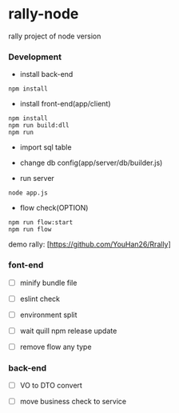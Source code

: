 # rally-node
rally project of node version 

### Development
* install back-end
``` shell
npm install
```
* install front-end(app/client)
``` shell
npm install
npm run build:dll
npm run
```

* import sql table
* change db config(app/server/db/builder.js)

* run server
``` shell
node app.js
```

* flow check(OPTION)
``` shell
npm run flow:start
npm run flow
```



demo rally: [https://github.com/YouHan26/Rrally]


### font-end
* [ ] minify bundle file
* [ ] eslint check
* [ ] environment split
* [ ] wait quill npm release update
* [ ] remove flow any type


### back-end
* [ ] VO to DTO convert
* [ ] move business check to service


